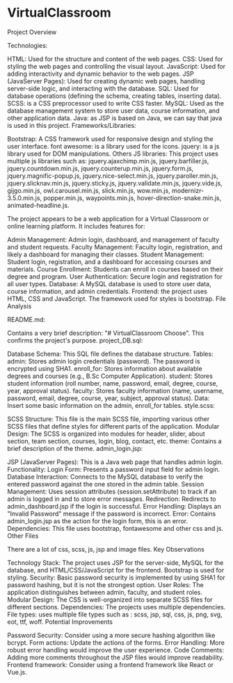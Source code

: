 # VirtualClassroom

Project Overview

Technologies:

HTML: Used for the structure and content of the web pages.
CSS: Used for styling the web pages and controlling the visual layout.
JavaScript: Used for adding interactivity and dynamic behavior to the web pages.
JSP (JavaServer Pages): Used for creating dynamic web pages, handling server-side logic, and interacting with the database.
SQL: Used for database operations (defining the schema, creating tables, inserting data).
SCSS: is a CSS preprocessor used to write CSS faster.
MySQL: Used as the database management system to store user data, course information, and other application data.
Java: as JSP is based on Java, we can say that java is used in this project.
Frameworks/Libraries:

Bootstrap: A CSS framework used for responsive design and styling the user interface.
font awesome: is a library used for the icons.
jquery: is a js library used for DOM manipulations.
Others JS libraries: This project uses multiple js libraries such as: jquery.ajaxchimp.min.js, jquery.barfiller.js, jquery.countdown.min.js, jquery.counterup.min.js, jquery.form.js, jquery.magnific-popup.js, jquery.nice-select.min.js, jquery.paroller.min.js, jquery.slicknav.min.js, jquery.sticky.js, jquery.validate.min.js, jquery.vide.js, gijgo.min.js, owl.carousel.min.js, slick.min.js, wow.min.js, modernizr-3.5.0.min.js, popper.min.js, waypoints.min.js, hover-direction-snake.min.js, animated-headline.js.

The project appears to be a web application for a Virtual Classroom or online learning platform. It includes features for:

Admin Management: Admin login, dashboard, and management of faculty and student requests.
Faculty Management: Faculty login, registration, and likely a dashboard for managing their classes.
Student Management: Student login, registration, and a dashboard for accessing courses and materials.
Course Enrollment: Students can enroll in courses based on their degree and program.
User Authentication: Secure login and registration for all user types.
Database: A MySQL database is used to store user data, course information, and admin credentials.
Frontend: the project uses HTML, CSS and JavaScript. The framework used for styles is bootstrap.
File Analysis

README.md:

Contains a very brief description: "# VirtualClassroom Choose". This confirms the project's purpose.
project_DB.sql:

Database Schema: This SQL file defines the database structure.
Tables:
admin: Stores admin login credentials (password). The password is encrypted using SHA1.
enroll_for: Stores information about available degrees and courses (e.g., B.Sc Computer Application).
student: Stores student information (roll number, name, password, email, degree, course, year, approval status).
faculty: Stores faculty information (name, username, password, email, degree, course, year, subject, approval status).
Data: Insert some basic information on the admin, enroll_for tables.
style.scss:

SCSS Structure: This file is the main SCSS file, importing various other SCSS files that define styles for different parts of the application.
Modular Design: The SCSS is organized into modules for header, slider, about section, team section, courses, login, blog, contact, etc.
theme: Contains a brief description of the theme.
admin_login.jsp:

JSP (JavaServer Pages): This is a Java web page that handles admin login.
Functionality:
Login Form: Presents a password input field for admin login.
Database Interaction: Connects to the MySQL database to verify the entered password against the one stored in the admin table.
Session Management: Uses session attributes (session.setAttribute) to track if an admin is logged in and to store error messages.
Redirection: Redirects to admin_dashboard.jsp if the login is successful.
Error Handling: Displays an "Invalid Password" message if the password is incorrect.
Error: Contains admin_login.jsp as the action for the login form, this is an error.
Dependencies: This file uses bootstrap, fontawesome and other css and js.
Other Files

There are a lot of css, scss, js, jsp and image files.
Key Observations

Technology Stack: The project uses JSP for the server-side, MySQL for the database, and HTML/CSS/JavaScript for the frontend. Bootstrap is used for styling.
Security: Basic password security is implemented by using SHA1 for password hashing, but it is not the strongest option.
User Roles: The application distinguishes between admin, faculty, and student roles.
Modular Design: The CSS is well-organized into separate SCSS files for different sections.
Dependencies: The projects uses multiple dependencies.
File types: uses multiple file types such as : scss, jsp, sql, css, js, png, svg, eot, ttf, woff.
Potential Improvements

Password Security: Consider using a more secure hashing algorithm like bcrypt.
Form actions: Update the actions of the forms.
Error Handling: More robust error handling would improve the user experience.
Code Comments: Adding more comments throughout the JSP files would improve readability.
Frontend framework: Consider using a frontend framework like React or Vue.js.

